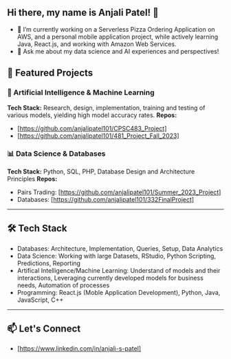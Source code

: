 ## Hi there, my name is Anjali Patel! 👋

- 🔭 I’m currently working on a Serverless Pizza Ordering Application on AWS, and a personal mobile application project, while actively learning Java, React.js, and working with Amazon Web Services. 
- 💬 Ask me about my data science and AI experiences and perspectives!

## 🚀 Featured Projects

### 🔧 Artificial Intelligence & Machine Learning
**Tech Stack:** Research, design, implementation, training and testing of various models, yielding high model accuracy rates. 
**Repos:** 
- [https://github.com/anjalipatel101/CPSC483_Project]
- [https://github.com/anjalipatel101/481_Project_Fall_2023]

### 📊 Data Science & Databases
**Tech Stack:** Python, SQL, PHP, Database Design and Architecture Principles
**Repos:** 
- Pairs Trading: [https://github.com/anjalipatel101/Summer_2023_Project]
- Databases: [https://github.com/anjalipatel101/332FinalProject]
---

## 🛠 Tech Stack
- Databases: Architecture, Implementation, Queries, Setup, Data Analytics
- Data Science: Working with large Datasets, RStudio, Python Scripting, Predictions, Reporting
- Artifical Intelligence/Machine Learning: Understand of models and their interactions, Leveraging currently developed models for business needs, Automation of processes
- Programming: React.js (Moble Application Development), Python, Java, JavaScript, C++
---

## 📫 Let's Connect

- [https://www.linkedin.com/in/anjali-s-patel]
